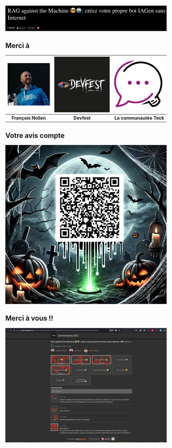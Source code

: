 [<img src="img/rag_against_the_machine_creez_votre_propre_bot_iagen_sans_internet-thank-you.png"  alt="Rag Against the machine">](https://devfest2024.gdgnantes.com/sessions/rag_against_the_machine_______creez_votre_propre_bot_iagen_sans_internet/)

## Merci à

| [<img src="img/francois-nollen.jpg"  alt="François Nollen">](https://www.linkedin.com/in/francois-nollen/)  | [<img src="img/devfest-2024.jpg"  alt="François Nollen">](https://devfest2024.gdgnantes.com/)		 | [<img src="img/tock-studio.png"  alt="Tock Studio">](https://doc.tock.ai/)		 |
|:------------------------------------------------------------------------:|:---------------------------------------------------------------------------------------------------------:|:----------------------------------------------------------------------------:|
|                           **François Nollen**                            |                                                **Devfest**                                                |                           **La communautée Tock**                            |


## Votre avis compte


[<img src="img/openfeedback-rag-against-the-mahcine-devfest-2024.png" alt="openfeedback-rag-against-the-mahcine-devfest-2024">](https://openfeedback.io/devfestnantes24/2024-10-17/ragagainstthemachinecreezvotreproprebotiagensansinternet)




## Merci à vous !!

[<img src="img/thanks-you.png"  alt="Merci à vous">](https://openfeedback.io/devfestnantes24/2024-10-17/ragagainstthemachinecreezvotreproprebotiagensansinternet)
